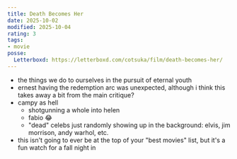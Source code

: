 ```yaml
---
title: Death Becomes Her
date: 2025-10-02
modified: 2025-10-04
rating: 3
tags:
- movie
posse:
  Letterboxd: https://letterboxd.com/cotsuka/film/death-becomes-her/
---
```


- the things we do to ourselves in the pursuit of eternal youth
- ernest having the redemption arc was unexpected, although i think this takes away a bit from the main critique?
- campy as hell
  - shotgunning a whole into helen
  - fabio 😂
  - "dead" celebs just randomly showing up in the background: elvis, jim morrison, andy warhol, etc.
- this isn't going to ever be at the top of your "best movies" list, but it's a fun watch for a fall night in